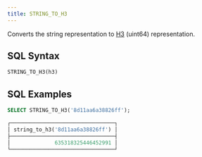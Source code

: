 ```yaml
---
title: STRING_TO_H3
---
```


Converts the string representation to [H3](https://eng.uber.com/h3/) (uint64) representation.

## SQL Syntax

```sql
STRING_TO_H3(h3)
```

## SQL Examples

```sql
SELECT STRING_TO_H3('8d11aa6a38826ff');

┌─────────────────────────────────┐
│ string_to_h3('8d11aa6a38826ff') │
├─────────────────────────────────┤
│              635318325446452991 │
└─────────────────────────────────┘
```